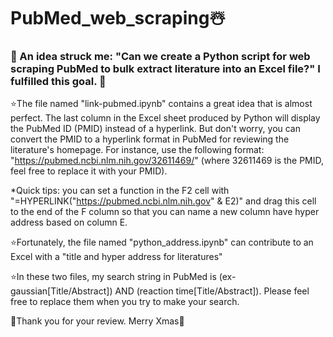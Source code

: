 # PubMed_web_scraping☃️
### 🙌 An idea struck me: "Can we create a Python script for web scraping PubMed to bulk extract literature into an Excel file?" I fulfilled this goal. 🥳

⭐️The file named "link-pubmed.ipynb" contains a great idea that is almost perfect. The last column in the Excel sheet produced by Python will display the PubMed ID (PMID) instead of a hyperlink. But don't worry, you can convert the PMID to a hyperlink format in PubMed for reviewing the literature's homepage. For instance, use the following format: "https://pubmed.ncbi.nlm.nih.gov/32611469/" (where 32611469 is the PMID, feel free to replace it with your PMID). 

*Quick tips: you can set a function in the F2 cell with "=HYPERLINK("https://pubmed.ncbi.nlm.nih.gov" & E2)" and drag this cell to the end of the F column so that you can name a new column have hyper address based on column E. 

⭐️Fortunately, the file named "python_address.ipynb" can contribute to an Excel with a "title and hyper address for literatures" 

⭐️In these two files, my search string in PubMed is (ex-gaussian[Title/Abstract]) AND (reaction time[Title/Abstract]). Please feel free to replace them when you try to make your search. 

🌻Thank you for your review.
Merry Xmas🫡
